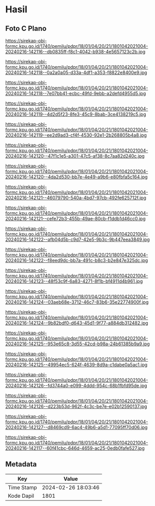 # Hasil

## Foto C Plano

https://sirekap-obj-formc.kpu.go.id/1740/pemilu/pdpr/18/01/04/20/21/1801042021004-20240216-142116--db0835ff-f8c1-4042-b938-4e5657123c2b.jpg

https://sirekap-obj-formc.kpu.go.id/1740/pemilu/pdpr/18/01/04/20/21/1801042021004-20240216-142118--0a2a0a05-d33a-4df1-a353-f8822e8400e9.jpg

https://sirekap-obj-formc.kpu.go.id/1740/pemilu/pdpr/18/01/04/20/21/1801042021004-20240216-142118--7e07bb41-ecbc-49fd-9ebb-a2defd4955d5.jpg

https://sirekap-obj-formc.kpu.go.id/1740/pemilu/pdpr/18/01/04/20/21/1801042021004-20240216-142119--4d2d5f23-8fe3-45c9-8bab-3ce4138219c5.jpg

https://sirekap-obj-formc.kpu.go.id/1740/pemilu/pdpr/18/01/04/20/21/1801042021004-20240216-142119--ee2d9ad3-cf4f-4530-92e1-2b268805b4a8.jpg

https://sirekap-obj-formc.kpu.go.id/1740/pemilu/pdpr/18/01/04/20/21/1801042021004-20240216-142120--47f1c1e5-a301-47c5-af38-8c7aa82d240c.jpg

https://sirekap-obj-formc.kpu.go.id/1740/pemilu/pdpr/18/01/04/20/21/1801042021004-20240216-142120--4da2d530-bb7e-4e49-a9b6-e80fbfa5c164.jpg

https://sirekap-obj-formc.kpu.go.id/1740/pemilu/pdpr/18/01/04/20/21/1801042021004-20240216-142121--46079790-540a-4bd7-97cb-492fe625712f.jpg

https://sirekap-obj-formc.kpu.go.id/1740/pemilu/pdpr/18/01/04/20/21/1801042021004-20240216-142121--cefe72b3-455b-49ae-80cb-f1ddb1d46cc0.jpg

https://sirekap-obj-formc.kpu.go.id/1740/pemilu/pdpr/18/01/04/20/21/1801042021004-20240216-142122--afb04d5b-c9d7-42e5-9b3c-9b447eea3849.jpg

https://sirekap-obj-formc.kpu.go.id/1740/pemilu/pdpr/18/01/04/20/21/1801042021004-20240216-142122--f8eed9dc-bb7a-491c-b8c3-b2e847e325dc.jpg

https://sirekap-obj-formc.kpu.go.id/1740/pemilu/pdpr/18/01/04/20/21/1801042021004-20240216-142123--48f53c9f-6a83-4271-8f1b-bf4911d4b961.jpg

https://sirekap-obj-formc.kpu.go.id/1740/pemilu/pdpr/18/01/04/20/21/1801042021004-20240216-142124--03aeb68e-3712-46c7-83b6-35e22774900f.jpg

https://sirekap-obj-formc.kpu.go.id/1740/pemilu/pdpr/18/01/04/20/21/1801042021004-20240216-142124--9b82bdf0-d643-45d1-9f77-a884db312482.jpg

https://sirekap-obj-formc.kpu.go.id/1740/pemilu/pdpr/18/01/04/20/21/1801042021004-20240216-142125--953e65c8-3d55-42cd-b98a-24b61385b9a9.jpg

https://sirekap-obj-formc.kpu.go.id/1740/pemilu/pdpr/18/01/04/20/21/1801042021004-20240216-142125--49954ec5-624f-4639-8d9a-c1dabe0a5ac1.jpg

https://sirekap-obj-formc.kpu.go.id/1740/pemilu/pdpr/18/01/04/20/21/1801042021004-20240216-142126--fd3744a0-e099-4ddd-954c-68b1fbfd95de.jpg

https://sirekap-obj-formc.kpu.go.id/1740/pemilu/pdpr/18/01/04/20/21/1801042021004-20240216-142126--d223b53d-962f-4c3c-be7e-e02b12590137.jpg

https://sirekap-obj-formc.kpu.go.id/1740/pemilu/pdpr/18/01/04/20/21/1801042021004-20240216-142127--d8469cd9-6ac4-49b6-a5d1-77095ff70d06.jpg

https://sirekap-obj-formc.kpu.go.id/1740/pemilu/pdpr/18/01/04/20/21/1801042021004-20240216-142117--60f41cbc-646d-4659-ac25-0edb0fafe527.jpg


## Metadata

| Key        | Value               |
| ---------- | ------------------- |
| Time Stamp | 2024-02-26 18:03:46 |
| Kode Dapil | 1801                |



